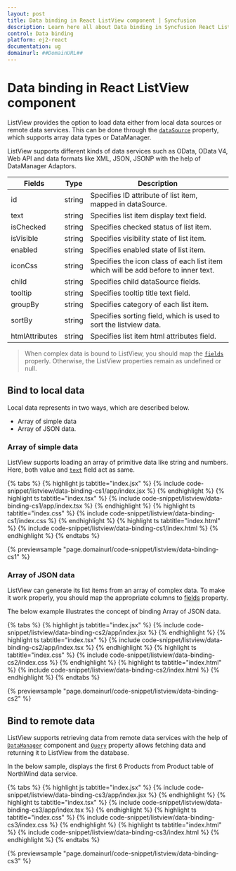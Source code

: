 ```yaml
---
layout: post
title: Data binding in React ListView component | Syncfusion
description: Learn here all about Data binding in Syncfusion React ListView component of Syncfusion Essential JS 2 and more.
control: Data binding 
platform: ej2-react
documentation: ug
domainurl: ##DomainURL##
---
```


# Data binding in React ListView component

ListView provides the option to load data either from local data sources or remote data services. This can be done through the [`dataSource`](https://ej2.syncfusion.com/react/documentation/api/list-view/#datasource) property, which supports array data types or DataManager.

ListView supports different kinds of data services such as OData, OData V4, Web API and data formats like XML, JSON, JSONP with the help of DataManager Adaptors.

| Fields | Type | Description |
|------|------|-------------|
| id | string | Specifies ID attribute of list item, mapped in dataSource. |
| text | string | Specifies list item display text field. |
| isChecked | string | Specifies checked status of list item. |
| isVisible | string | Specifies visibility state of list item. |
| enabled | string | Specifies enabled state of list item. |
| iconCss | string | Specifies the icon class of each list item which will be add before to inner text. |
| child | string | Specifies child dataSource fields. |
| tooltip | string | Specifies tooltip title text field. |
| groupBy | string | Specifies category of each list item. |
| sortBy | string | Specifies sorting field, which is used to sort the listview data. |
| htmlAttributes | string | Specifies list item html attributes field. |

> When complex data is bound to ListView, you should map the [`fields`](https://ej2.syncfusion.com/react/documentation/api/list-view/#fields) properly. Otherwise, the ListView properties remain as undefined or null.

## Bind to local data

Local data represents in two ways, which are described below.

* Array of simple data
* Array of JSON data.

### Array of simple data

ListView supports loading an array of primitive data like string and numbers. Here, both value and [`text`](https://helpej2.syncfusion.com/react/documentation/api/list-view/fieldSettingsModel/#text) field act as same.

{% tabs %}
{% highlight js tabtitle="index.jsx" %}
{% include code-snippet/listview/data-binding-cs1/app/index.jsx %}
{% endhighlight %}
{% highlight ts tabtitle="index.tsx" %}
{% include code-snippet/listview/data-binding-cs1/app/index.tsx %}
{% endhighlight %}
{% highlight ts tabtitle="index.css" %}
{% include code-snippet/listview/data-binding-cs1/index.css %}
{% endhighlight %}
{% highlight ts tabtitle="index.html" %}
{% include code-snippet/listview/data-binding-cs1/index.html %}
{% endhighlight %}
{% endtabs %}

 {% previewsample "page.domainurl/code-snippet/listview/data-binding-cs1" %}

### Array of JSON data

ListView can generate its list items from an array of complex data. To make it work properly, you should map the appropriate columns to [fields](https://helpej2.syncfusion.com/react/documentation/api/list-view#fields) property.

The below example illustrates the concept of binding Array of JSON data.

{% tabs %}
{% highlight js tabtitle="index.jsx" %}
{% include code-snippet/listview/data-binding-cs2/app/index.jsx %}
{% endhighlight %}
{% highlight ts tabtitle="index.tsx" %}
{% include code-snippet/listview/data-binding-cs2/app/index.tsx %}
{% endhighlight %}
{% highlight ts tabtitle="index.css" %}
{% include code-snippet/listview/data-binding-cs2/index.css %}
{% endhighlight %}
{% highlight ts tabtitle="index.html" %}
{% include code-snippet/listview/data-binding-cs2/index.html %}
{% endhighlight %}
{% endtabs %}

 {% previewsample "page.domainurl/code-snippet/listview/data-binding-cs2" %}

## Bind to remote data

ListView supports retrieving data from remote data services with the help of [`DataManager`](https://ej2.syncfusion.com/react/documentation/data/getting-started) component and [`Query`](https://ej2.syncfusion.com/react/documentation/data/querying) property allows fetching data and returning it to ListView from the database.

In the below sample, displays the first 6 Products from Product table of NorthWind data service.

{% tabs %}
{% highlight js tabtitle="index.jsx" %}
{% include code-snippet/listview/data-binding-cs3/app/index.jsx %}
{% endhighlight %}
{% highlight ts tabtitle="index.tsx" %}
{% include code-snippet/listview/data-binding-cs3/app/index.tsx %}
{% endhighlight %}
{% highlight ts tabtitle="index.css" %}
{% include code-snippet/listview/data-binding-cs3/index.css %}
{% endhighlight %}
{% highlight ts tabtitle="index.html" %}
{% include code-snippet/listview/data-binding-cs3/index.html %}
{% endhighlight %}
{% endtabs %}

 {% previewsample "page.domainurl/code-snippet/listview/data-binding-cs3" %}
